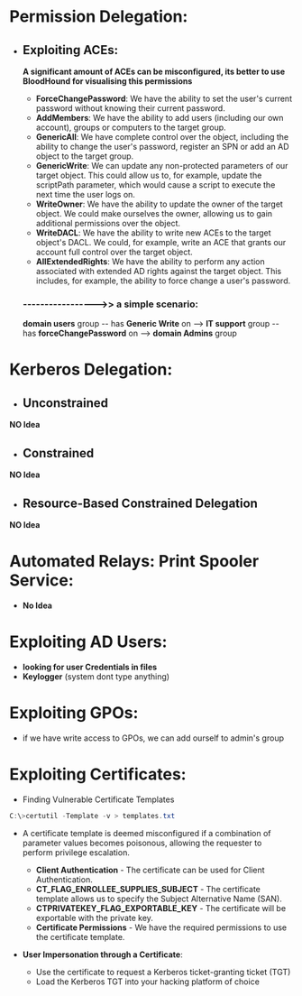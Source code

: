 # Permission Delegation:
- ## Exploiting ACEs:
  **A significant amount of ACEs can be misconfigured, its better to use BloodHound for visualising this permissions**
  
  + **ForceChangePassword**: We have the ability to set the user's current password without knowing their current password.
  + **AddMembers**: We have the ability to add users (including our own account), groups or computers to the target group.
  + **GenericAll**: We have complete control over the object, including the ability to change the user's password, register an SPN or add an AD object to the target group.
  + **GenericWrite**: We can update any non-protected parameters of our target object. This could allow us to, for example, update the scriptPath parameter, which would cause a script to execute the next time the user logs on.
  + **WriteOwner**: We have the ability to update the owner of the target object. We could make ourselves the owner, allowing us to gain additional permissions over the object.
  + **WriteDACL**: We have the ability to write new ACEs to the target object's DACL. We could, for example, write an ACE that grants our account full control over the target object.
  + **AllExtendedRights**: We have the ability to perform any action associated with extended AD rights against the target object. This includes, for example, the ability to force change a user's password.
  
  ### ----------------->> a simple scenario:  
   **domain users** group -- has **Generic Write** on --> **IT support** group -- has **forceChangePassword** on --> **domain Admins** group
  
# Kerberos Delegation:
- ## Unconstrained
 **NO Idea**
- ## Constrained 
 **NO Idea**
- ## Resource-Based Constrained Delegation
 **NO Idea**

# Automated Relays: Print Spooler Service:
- **No Idea**

# Exploiting AD Users:
- **looking for user Credentials in files**
- **Keylogger** (system dont type anything)

# Exploiting GPOs:
 - if we have write access to GPOs, we can add ourself to admin's group

# Exploiting Certificates:
 - Finding Vulnerable Certificate Templates 
  ```ps1
  C:\>certutil -Template -v > templates.txt 
  ```  
 - A certificate template is deemed misconfigured if a combination of parameter values becomes poisonous, allowing the requester to perform privilege escalation. 
   - **Client Authentication** - The certificate can be used for Client Authentication.
   - **CT_FLAG_ENROLLEE_SUPPLIES_SUBJECT** - The certificate template allows us to specify the Subject Alternative Name (SAN).
   - **CTPRIVATEKEY_FLAG_EXPORTABLE_KEY** - The certificate will be exportable with the private key.
   - **Certificate Permissions** - We have the required permissions to use the certificate template.
    
    
 - **User Impersonation through a Certificate**:
   - Use the certificate to request a Kerberos ticket-granting ticket (TGT)
   - Load the Kerberos TGT into your hacking platform of choice


